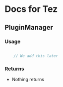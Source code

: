 # Docs for Tez

## PluginManager

### Usage

```javascript

	// We add this later

```

### Returns

* Nothing returns